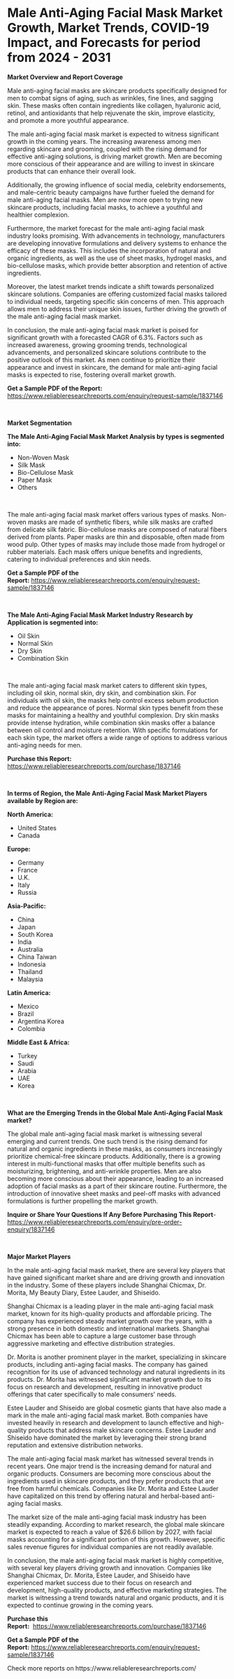 <p><h1>Male Anti-Aging Facial Mask Market Growth, Market Trends, COVID-19 Impact, and Forecasts for period from 2024 - 2031</h1></p><p><strong>Market Overview and Report Coverage</strong></p>
<p><p>Male anti-aging facial masks are skincare products specifically designed for men to combat signs of aging, such as wrinkles, fine lines, and sagging skin. These masks often contain ingredients like collagen, hyaluronic acid, retinol, and antioxidants that help rejuvenate the skin, improve elasticity, and promote a more youthful appearance.</p><p>The male anti-aging facial mask market is expected to witness significant growth in the coming years. The increasing awareness among men regarding skincare and grooming, coupled with the rising demand for effective anti-aging solutions, is driving market growth. Men are becoming more conscious of their appearance and are willing to invest in skincare products that can enhance their overall look.</p><p>Additionally, the growing influence of social media, celebrity endorsements, and male-centric beauty campaigns have further fueled the demand for male anti-aging facial masks. Men are now more open to trying new skincare products, including facial masks, to achieve a youthful and healthier complexion.</p><p>Furthermore, the market forecast for the male anti-aging facial mask industry looks promising. With advancements in technology, manufacturers are developing innovative formulations and delivery systems to enhance the efficacy of these masks. This includes the incorporation of natural and organic ingredients, as well as the use of sheet masks, hydrogel masks, and bio-cellulose masks, which provide better absorption and retention of active ingredients.</p><p>Moreover, the latest market trends indicate a shift towards personalized skincare solutions. Companies are offering customized facial masks tailored to individual needs, targeting specific skin concerns of men. This approach allows men to address their unique skin issues, further driving the growth of the male anti-aging facial mask market.</p><p>In conclusion, the male anti-aging facial mask market is poised for significant growth with a forecasted CAGR of 6.3%. Factors such as increased awareness, growing grooming trends, technological advancements, and personalized skincare solutions contribute to the positive outlook of this market. As men continue to prioritize their appearance and invest in skincare, the demand for male anti-aging facial masks is expected to rise, fostering overall market growth.</p></p>
<p><strong>Get a Sample PDF of the Report:</strong> <a href="https://www.reliableresearchreports.com/enquiry/request-sample/1837146">https://www.reliableresearchreports.com/enquiry/request-sample/1837146</a></p>
<p>&nbsp;</p>
<p><strong>Market Segmentation</strong></p>
<p><strong>The Male Anti-Aging Facial Mask Market Analysis by types is segmented into:</strong></p>
<p><ul><li>Non-Woven Mask</li><li>Silk Mask</li><li>Bio-Cellulose Mask</li><li>Paper Mask</li><li>Others</li></ul></p>
<p>&nbsp;</p>
<p><p>The male anti-aging facial mask market offers various types of masks. Non-woven masks are made of synthetic fibers, while silk masks are crafted from delicate silk fabric. Bio-cellulose masks are composed of natural fibers derived from plants. Paper masks are thin and disposable, often made from wood pulp. Other types of masks may include those made from hydrogel or rubber materials. Each mask offers unique benefits and ingredients, catering to individual preferences and skin needs.</p></p>
<p><strong>Get a Sample PDF of the Report:</strong>&nbsp;<a href="https://www.reliableresearchreports.com/enquiry/request-sample/1837146">https://www.reliableresearchreports.com/enquiry/request-sample/1837146</a></p>
<p>&nbsp;</p>
<p><strong>The Male Anti-Aging Facial Mask Market Industry Research by Application is segmented into:</strong></p>
<p><ul><li>Oil Skin</li><li>Normal Skin</li><li>Dry Skin</li><li>Combination Skin</li></ul></p>
<p>&nbsp;</p>
<p><p>The male anti-aging facial mask market caters to different skin types, including oil skin, normal skin, dry skin, and combination skin. For individuals with oil skin, the masks help control excess sebum production and reduce the appearance of pores. Normal skin types benefit from these masks for maintaining a healthy and youthful complexion. Dry skin masks provide intense hydration, while combination skin masks offer a balance between oil control and moisture retention. With specific formulations for each skin type, the market offers a wide range of options to address various anti-aging needs for men.</p></p>
<p><strong>Purchase this Report:</strong>&nbsp; <a href="https://www.reliableresearchreports.com/purchase/1837146">https://www.reliableresearchreports.com/purchase/1837146</a></p>
<p>&nbsp;</p>
<p><strong>In terms of Region, the Male Anti-Aging Facial Mask Market Players available by Region are:</strong></p>
<p>
    <p> <strong> North America: </strong>
        <ul>
            <li>United States</li>
            <li>Canada</li>
        </ul>
        </p> 
    <p> <strong> Europe: </strong>
        <ul>
            <li>Germany</li>
            <li>France</li>
            <li>U.K.</li>
            <li>Italy</li>
            <li>Russia</li>
        </ul>
        </p> 
    <p> <strong> Asia-Pacific: </strong>
        <ul>
            <li>China</li>
            <li>Japan</li>
            <li>South Korea</li>
            <li>India</li>
            <li>Australia</li>
            <li>China Taiwan</li>
            <li>Indonesia</li>
            <li>Thailand</li>
            <li>Malaysia</li>
        </ul>
        </p> 
    <p> <strong> Latin America: </strong>
        <ul>
            <li>Mexico</li>
            <li>Brazil</li>
            <li>Argentina Korea</li>
            <li>Colombia</li>
        </ul>
        </p> 
    <p> <strong> Middle East & Africa: </strong>
        <ul>
            <li>Turkey</li>
            <li>Saudi</li>
            <li>Arabia</li>
            <li>UAE</li>
            <li>Korea</li>
        </ul>
    </p>
    </p>
<p>&nbsp;</p>
<p><strong>What are the Emerging Trends in the Global Male Anti-Aging Facial Mask market?</strong></p>
<p><p>The global male anti-aging facial mask market is witnessing several emerging and current trends. One such trend is the rising demand for natural and organic ingredients in these masks, as consumers increasingly prioritize chemical-free skincare products. Additionally, there is a growing interest in multi-functional masks that offer multiple benefits such as moisturizing, brightening, and anti-wrinkle properties. Men are also becoming more conscious about their appearance, leading to an increased adoption of facial masks as a part of their skincare routine. Furthermore, the introduction of innovative sheet masks and peel-off masks with advanced formulations is further propelling the market growth.</p></p>
<p><strong>Inquire or Share Your Questions If Any Before Purchasing This Report</strong>- <a href="https://www.reliableresearchreports.com/enquiry/pre-order-enquiry/1837146">https://www.reliableresearchreports.com/enquiry/pre-order-enquiry/1837146</a></p>
<p>&nbsp;</p>
<p><strong>Major Market Players</strong></p>
<p><p>In the male anti-aging facial mask market, there are several key players that have gained significant market share and are driving growth and innovation in the industry. Some of these players include Shanghai Chicmax, Dr. Morita, My Beauty Diary, Estee Lauder, and Shiseido.</p><p>Shanghai Chicmax is a leading player in the male anti-aging facial mask market, known for its high-quality products and affordable pricing. The company has experienced steady market growth over the years, with a strong presence in both domestic and international markets. Shanghai Chicmax has been able to capture a large customer base through aggressive marketing and effective distribution strategies.</p><p>Dr. Morita is another prominent player in the market, specializing in skincare products, including anti-aging facial masks. The company has gained recognition for its use of advanced technology and natural ingredients in its products. Dr. Morita has witnessed significant market growth due to its focus on research and development, resulting in innovative product offerings that cater specifically to male consumers' needs.</p><p>Estee Lauder and Shiseido are global cosmetic giants that have also made a mark in the male anti-aging facial mask market. Both companies have invested heavily in research and development to launch effective and high-quality products that address male skincare concerns. Estee Lauder and Shiseido have dominated the market by leveraging their strong brand reputation and extensive distribution networks.</p><p>The male anti-aging facial mask market has witnessed several trends in recent years. One major trend is the increasing demand for natural and organic products. Consumers are becoming more conscious about the ingredients used in skincare products, and they prefer products that are free from harmful chemicals. Companies like Dr. Morita and Estee Lauder have capitalized on this trend by offering natural and herbal-based anti-aging facial masks.</p><p>The market size of the male anti-aging facial mask industry has been steadily expanding. According to market research, the global male skincare market is expected to reach a value of $26.6 billion by 2027, with facial masks accounting for a significant portion of this growth. However, specific sales revenue figures for individual companies are not readily available.</p><p>In conclusion, the male anti-aging facial mask market is highly competitive, with several key players driving growth and innovation. Companies like Shanghai Chicmax, Dr. Morita, Estee Lauder, and Shiseido have experienced market success due to their focus on research and development, high-quality products, and effective marketing strategies. The market is witnessing a trend towards natural and organic products, and it is expected to continue growing in the coming years.</p></p>
<p><strong>Purchase this Report:</strong>&nbsp;&nbsp;<a href="https://www.reliableresearchreports.com/purchase/1837146">https://www.reliableresearchreports.com/purchase/1837146</a></p>
<p></p>
<p><strong>Get a Sample PDF of the Report:</strong>&nbsp;<a href="https://www.reliableresearchreports.com/enquiry/request-sample/1837146">https://www.reliableresearchreports.com/enquiry/request-sample/1837146</a></p>
<p>Check more reports on https://www.reliableresearchreports.com/</p>